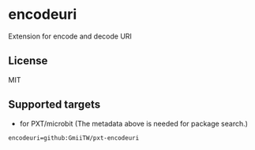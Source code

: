 # encodeuri

Extension for encode and decode URI

## License

MIT

## Supported targets

* for PXT/microbit
(The metadata above is needed for package search.)

```package
encodeuri=github:GmiiTW/pxt-encodeuri
```